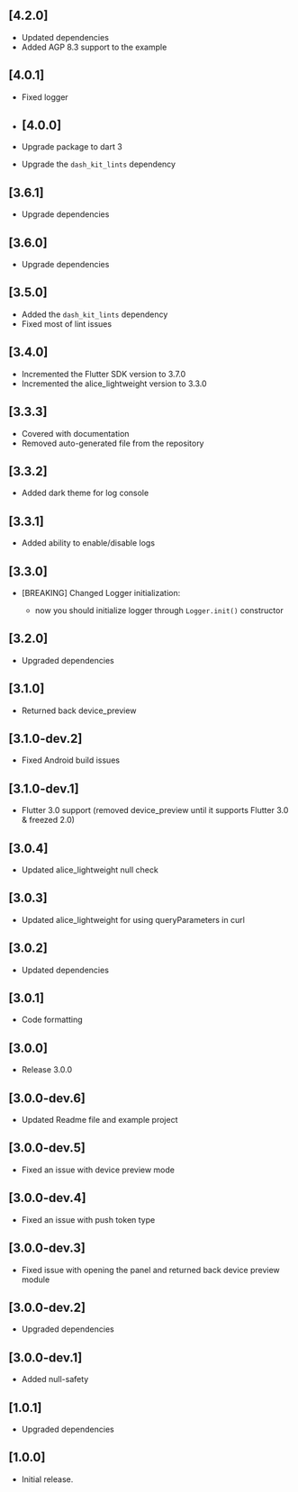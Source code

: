 ## [4.2.0]
- Updated dependencies
- Added AGP 8.3 support to the example

## [4.0.1]
- Fixed logger

- ## [4.0.0]
- Upgrade package to dart 3
- Upgrade the `dash_kit_lints` dependency
 
## [3.6.1]
- Upgrade dependencies

## [3.6.0]
- Upgrade dependencies

## [3.5.0]
- Added the `dash_kit_lints` dependency
- Fixed most of lint issues

## [3.4.0]
- Incremented the Flutter SDK version to 3.7.0
- Incremented the alice_lightweight version to 3.3.0

## [3.3.3]

* Covered with documentation
* Removed auto-generated file from the repository

## [3.3.2]

* Added dark theme for log console

## [3.3.1]

* Added ability to enable/disable logs

## [3.3.0]

* [BREAKING] Changed Logger initialization:

    - now you should initialize logger through `Logger.init()` constructor

## [3.2.0]

* Upgraded dependencies

## [3.1.0]

* Returned back device_preview

## [3.1.0-dev.2]

* Fixed Android build issues

## [3.1.0-dev.1]

* Flutter 3.0 support (removed device_preview until it supports Flutter 3.0 & freezed 2.0)

## [3.0.4]

* Updated alice_lightweight null check

## [3.0.3]

* Updated alice_lightweight for using queryParameters in curl

## [3.0.2]

* Updated dependencies

## [3.0.1]

* Code formatting

## [3.0.0]

* Release 3.0.0

## [3.0.0-dev.6]

* Updated Readme file and example project

## [3.0.0-dev.5]

* Fixed an issue with device preview mode

## [3.0.0-dev.4]

* Fixed an issue with push token type

## [3.0.0-dev.3]

* Fixed issue with opening the panel and returned back device preview module

## [3.0.0-dev.2]

* Upgraded dependencies

## [3.0.0-dev.1]

* Added null-safety

## [1.0.1]

* Upgraded dependencies

## [1.0.0]

* Initial release.

